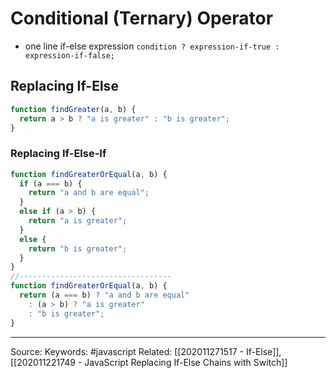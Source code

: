 # Conditional (Ternary) Operator 
- one line if-else expression
`condition ? expression-if-true : expression-if-false;`

## Replacing If-Else
```js
function findGreater(a, b) {
  return a > b ? "a is greater" : "b is greater";
}
```
### Replacing If-Else-If
```js
function findGreaterOrEqual(a, b) {
  if (a === b) {
    return "a and b are equal";
  }
  else if (a > b) {
    return "a is greater";
  }
  else {
    return "b is greater";
  }
}
//----------------------------------
function findGreaterOrEqual(a, b) {
  return (a === b) ? "a and b are equal" 
    : (a > b) ? "a is greater" 
    : "b is greater";
}
```
---
Source:
Keywords: #javascript 
Related: [[202011271517 - If-Else]], [[202011221749 - JavaScript Replacing If-Else Chains with Switch]]